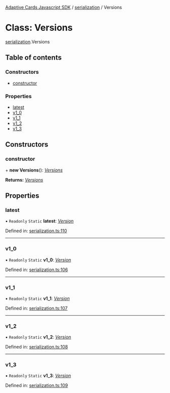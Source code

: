 [Adaptive Cards Javascript SDK](../README.md) / [serialization](../modules/serialization.md) / Versions

# Class: Versions

[serialization](../modules/serialization.md).Versions

## Table of contents

### Constructors

- [constructor](serialization.versions.md#constructor)

### Properties

- [latest](serialization.versions.md#latest)
- [v1\_0](serialization.versions.md#v1_0)
- [v1\_1](serialization.versions.md#v1_1)
- [v1\_2](serialization.versions.md#v1_2)
- [v1\_3](serialization.versions.md#v1_3)

## Constructors

### constructor

\+ **new Versions**(): [*Versions*](serialization.versions.md)

**Returns:** [*Versions*](serialization.versions.md)

## Properties

### latest

▪ `Readonly` `Static` **latest**: [*Version*](serialization.version.md)

Defined in: [serialization.ts:110](https://github.com/microsoft/AdaptiveCards/blob/0938a1f10/source/nodejs/adaptivecards/src/serialization.ts#L110)

___

### v1\_0

▪ `Readonly` `Static` **v1\_0**: [*Version*](serialization.version.md)

Defined in: [serialization.ts:106](https://github.com/microsoft/AdaptiveCards/blob/0938a1f10/source/nodejs/adaptivecards/src/serialization.ts#L106)

___

### v1\_1

▪ `Readonly` `Static` **v1\_1**: [*Version*](serialization.version.md)

Defined in: [serialization.ts:107](https://github.com/microsoft/AdaptiveCards/blob/0938a1f10/source/nodejs/adaptivecards/src/serialization.ts#L107)

___

### v1\_2

▪ `Readonly` `Static` **v1\_2**: [*Version*](serialization.version.md)

Defined in: [serialization.ts:108](https://github.com/microsoft/AdaptiveCards/blob/0938a1f10/source/nodejs/adaptivecards/src/serialization.ts#L108)

___

### v1\_3

▪ `Readonly` `Static` **v1\_3**: [*Version*](serialization.version.md)

Defined in: [serialization.ts:109](https://github.com/microsoft/AdaptiveCards/blob/0938a1f10/source/nodejs/adaptivecards/src/serialization.ts#L109)
